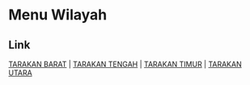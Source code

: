 # Menu Wilayah

## Link

[TARAKAN BARAT](https://github.com/gigit-pemilu/pemilu-2024-65-kalimantan-utara/tree/main/pileg-dpr/hitung-suara/sub/65-kalimantan-utara/sub/71-kota-tarakan/sub/01-tarakan-barat)
 | 
[TARAKAN TENGAH](https://github.com/gigit-pemilu/pemilu-2024-65-kalimantan-utara/tree/main/pileg-dpr/hitung-suara/sub/65-kalimantan-utara/sub/71-kota-tarakan/sub/02-tarakan-tengah)
 | 
[TARAKAN TIMUR](https://github.com/gigit-pemilu/pemilu-2024-65-kalimantan-utara/tree/main/pileg-dpr/hitung-suara/sub/65-kalimantan-utara/sub/71-kota-tarakan/sub/03-tarakan-timur)
 | 
[TARAKAN UTARA](https://github.com/gigit-pemilu/pemilu-2024-65-kalimantan-utara/tree/main/pileg-dpr/hitung-suara/sub/65-kalimantan-utara/sub/71-kota-tarakan/sub/04-tarakan-utara)

